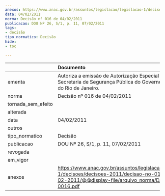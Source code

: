 ```yaml
---
anexos: https://www.anac.gov.br/assuntos/legislacao/legislacao-1/decisoes/decisoes-2011/decisao-no-016-de-04-02-2011/@@display-file/arquivo_norma/DA2011-0016.pdf
data: 04/02/2011
norma: Decisão nº 016 de 04/02/2011
publicacao: DOU Nº 26, S/1, p. 11, 07/02/2011
tags:
- decisão
tipo_normatico: Decisão
hide: 
- toc 
 
---
```


|                    | Documento                                                                                                                                                 |
|:-------------------|:----------------------------------------------------------------------------------------------------------------------------------------------------------|
| ementa             | Autoriza a emissão de Autorização Especial de Voo - Secretaria de Segurança Pública do Governo do Estado do Rio de Janeiro.                               |
| norma              | Decisão nº 016 de 04/02/2011                                                                                                                              |
| tornada_sem_efeito |                                                                                                                                                           |
| alterada           |                                                                                                                                                           |
| data               | 04/02/2011                                                                                                                                                |
| outros             |                                                                                                                                                           |
| tipo_normatico     | Decisão                                                                                                                                                   |
| publicacao         | DOU Nº 26, S/1, p. 11, 07/02/2011                                                                                                                         |
| revogada           |                                                                                                                                                           |
| em_vigor           |                                                                                                                                                           |
| anexos             | https://www.anac.gov.br/assuntos/legislacao/legislacao-1/decisoes/decisoes-2011/decisao-no-016-de-04-02-2011/@@display-file/arquivo_norma/DA2011-0016.pdf |